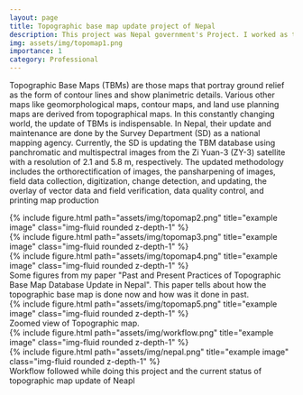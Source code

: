 ```yaml
---
layout: page
title: Topographic base map update project of Nepal
description: This project was Nepal government's Project. I worked as technical lead in a group who did all the complete database updating, map making along with field verification. 
img: assets/img/topomap1.png
importance: 1
category: Professional
---
```


Topographic Base Maps (TBMs) are those maps that portray ground relief as the form of contour lines and show planimetric details. Various other maps like geomorphological maps, contour maps, and land use planning maps are derived from topographical maps. In this constantly changing world, the update of TBMs is indispensable. In Nepal, their update and maintenance are done by the Survey Department (SD) as a national mapping agency. Currently, the SD is updating the TBM database using panchromatic and multispectral images from the Zi Yuan-3 (ZY-3) satellite with a resolution of 2.1 and 5.8 m, respectively. The updated methodology includes the orthorectification of images, the pansharpening of images, field data collection, digitization, change detection, and updating, the overlay of vector data and field verification, data quality control, and printing map production

<div class="row">
    <div class="col-sm mt-3 mt-md-0">
        {% include figure.html path="assets/img/topomap2.png" title="example image" class="img-fluid rounded z-depth-1" %}
    </div>
    <div class="col-sm mt-3 mt-md-0">
        {% include figure.html path="assets/img/topomap3.png" title="example image" class="img-fluid rounded z-depth-1" %}
    </div>
    <div class="col-sm mt-3 mt-md-0">
        {% include figure.html path="assets/img/topomap4.png" title="example image" class="img-fluid rounded z-depth-1" %}
    </div>
</div>
<div class="caption">
    Some figures from my paper "Past and Present Practices of Topographic Base Map Database Update in Nepal". This paper tells about how the topographic base map is done now and how was it done in past.
</div>
<div class="row">
    <div class="col-sm mt-3 mt-md-0">
        {% include figure.html path="assets/img/topomap5.png" title="example image" class="img-fluid rounded z-depth-1" %}
    </div>
</div>
<div class="caption">
    Zoomed view of Topographic map.
</div>




<div class="row justify-content-sm-center">
    <div class="col-sm-8 mt-3 mt-md-0">
        {% include figure.html path="assets/img/workflow.png" title="example image" class="img-fluid rounded z-depth-1" %}
    </div>
    <div class="col-sm-4 mt-3 mt-md-0">
        {% include figure.html path="assets/img/nepal.png" title="example image" class="img-fluid rounded z-depth-1" %}
    </div>
</div>
<div class="caption">
    Workflow followed while doing this project and the current status of topographic map update of Neapl
</div>



